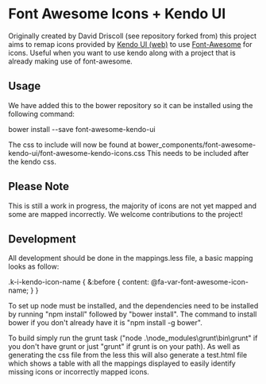 Font Awesome Icons + Kendo UI
=============================

Originally created by David Driscoll (see repository forked from) this project aims to remap icons provided by [Kendo UI (web)](http://www.kendoui.com/) to use [Font-Awesome](http://fontawesome.io/) for icons. Useful when you want to use kendo along with a project that is already making use of font-awesome.

Usage
-----
We have added this to the bower repository so it can be installed using the following command:

bower install --save font-awesome-kendo-ui

The css to include will now be found at bower_components/font-awesome-kendo-ui/font-awesome-kendo-icons.css
This needs to be included after the kendo css.

Please Note
-----------
This is still a work in progress, the majority of icons are not yet mapped and some are mapped incorrectly. We welcome contributions to the project!

Development
-----------
All development should be done in the mappings.less file, a basic mapping looks as follow:

.k-i-kendo-icon-name {
    &:before {
        content: @fa-var-font-awesome-icon-name;
    }
}

To set up node must be installed, and the dependencies need to be installed by running "npm install" followed by "bower install". The command to install bower if you don't already have it is "npm install -g bower".

To build simply run the grunt task ("node .\node_modules\grunt\bin\grunt" if you don't have grunt or just "grunt" if grunt is on your path).
As well as generating the css file from the less this will also generate a test.html file which shows a table with all the mappings displayed to easily identify missing icons or incorrectly mapped icons.